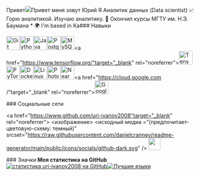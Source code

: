 Привет![](https://user-images.githubusercontent.com/18350557/176309783-0785949b-9127-417c-8b55-ab5a4333674e.gif)Привет меня зовут Юрий 
Я Аналитик данных (Data scientist) 📈 
Горю аналитикой. Изучаю аналитику. 📖 Окончил курсы МГТУ им. Н.Э. Баумана * 🌍 I'm based in Ка### Навыки  <p align="left"> <a href="https://git-scm.com /" target="_blank" rel="noreferrer"><img src="https://raw.githubusercontent.com/danielcranney/readme-generator/main/public/icons/skills/git-colored.svg" width="36" height="36" alt="Git" /></a><a href="https://www.python.org /" target="_blank" rel="noreferrer"><img src="https://raw.githubusercontent.com/danielcranney/readme-generator/main/public/icons/skills/python-colored.svg" width="36" height="36" alt="Python" /></a><a href="https://www.oracle.com/java /" target="_blank" rel="noreferrer"><img src="https://raw.githubusercontent.com/danielcranney/readme-generator/main/public/icons/skills/java-colored.svg" width="36" height="36" alt="Java" /></a><a href="https://www.postgresql.org /" target="_blank" rel="noreferrer"><img src="https://raw.githubusercontent.com/danielcranney/readme-generator/main/public/icons/skills/postgresql-colored.svg" width="36" height="36" alt="PostgreSQL" /></a><a href="https://www.mysql.com /" target="_blank" rel="noreferrer"><img src="https://raw.githubusercontent.com/danielcranney/readme-generator/main/public/icons/skills/mysql-colored.svg" width="36" height="36" alt="MySQL" /></a><a href="https://www.tensorflow.org/"target="_blank" rel="noreferrer"><img src="https://raw.githubusercontent.com/danielcranney/readme-generator/main/public/icons/skills/tensorflow-colored.svg " width="36" height="36" alt="TensorFlow" /></a><a href="https://pytorch.org /" target="_blank" rel="noreferrer"><img src="https://raw.githubusercontent.com/danielcranney/readme-generator/main/public/icons/skills/pytorch-colored.svg" width="36" height="36" alt="PyTorch" /></a><a href="https://www.docker.com /" target="_blank" rel="noreferrer"><img src="https://raw.githubusercontent.com/danielcranney/readme-generator/main/public/icons/skills/docker-colored.svg" width="36" height="36" alt="Docker" /></a><a href="https://www.linux.org" target="_blank" rel="noreferrer"><img src="https://raw.githubusercontent.com/danielcranney/readme-generator/main/public/icons/skills/linux-colored.svg" width="36" height="36" alt="Linux" /></a><a href="https://www.adobe.com/uk/products/photoshop.html" target="_blank" rel="noreferrer"><img src="https://raw.githubusercontent.com/danielcranney/readme-generator/main/public/icons/skills/photoshop-colored.svg" width="36" height="36" alt="Photoshop" /></a><a href="https://near.academy /" target="_blank" rel="noreferrer"><img src="https://raw.githubusercontent.com/danielcranney/readme-generator/main/public/icons/skills/near-colored.svg" width="36" height="36" alt="Near" /></a><a href="https://cloud.google.com /"target="_blank" rel="noreferrer"><img src="https://raw.githubusercontent.com/danielcranney/readme-generator/main/public/icons/skills/googlecloud-colored.svg " width="36" height ="36" alt ="Google Cloud" /></a> </p>  ### Социальные сети  <p align="left"> <a href="https://www.github.com/uri-ivanov2008"target="_blank" rel="noreferrer"> <изображение> <исходный медиа ="(предпочитает-цветовую-схему: темный)" srcset="https://raw.githubusercontent.com/danielcranney/readme-generator/main/public/icons/socials/github-dark.svg" /> <source media="(предпочитает-цветовая схема: светлая)" srcset="https://raw.githubusercontent.com/danielcranney/readme-generator/main/public/icons/socials/github.svg " /> <img src="https://raw.githubusercontent.com/danielcranney/readme-generator/main/public/icons/socials/github.svg" width="32" height="32" /> </picture> </a></p>### Значки<b> Моя статистика на GitHub </b><a href="http://www.github.com/uri-ivanov2008"><img src="https://github-readme-stats.vercel.app/api?username=uri-ivanov2008&show_icons=true&hide=&count_private=true&title_color=0891b2&text_color=ffffff&icon_color=0891b2&bg_color=1c1917&hide_border=true&show_icons=true" alt="статистика uri-ivanov2008 на GitHub" /></a><a href="https://github.com/uri-ivanov2008" align="left"><img src="https://github-readme-stats.vercel.app/api/top-langs/?username=uri-ivanov2008&langs_count=10&title_color=0891b2&text_color=ffffff&icon_color=0891b2&bg_color=1c1917&hide_border=true&locale=en&custom_title=Top%20%Languages " alt="Лучшие языки" /></a>
